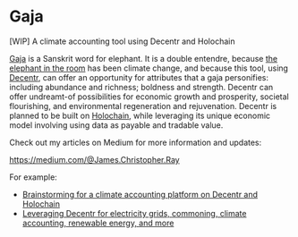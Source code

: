 # Gaja
[WIP] A climate accounting tool using Decentr and Holochain

[Gaja](https://en.wikipedia.org/wiki/Gaja) is a Sanskrit word for elephant. It is a double entendre, because 
[the elephant in the room](https://en.wikipedia.org/wiki/Elephant_in_the_room) has been climate change, and because this tool, using [Decentr](https://decentr.net/), can offer an opportunity for attributes that a gaja personifies: including abundance and richness; boldness and strength. Decentr can offer undreamt-of possibilities for economic growth and prosperity, societal flourishing, and environmental regeneration and rejuvenation. Decentr is planned to be built on [Holochain](https://holochain.org/), while leveraging its unique economic model involving using data as payable and tradable value.

Check out my articles on Medium for more information and updates:

https://medium.com/@James.Christopher.Ray

For example:

- [Brainstorming for a climate accounting platform on Decentr and Holochain](https://medium.com/@James.Christopher.Ray/brainstorming-for-a-climate-accounting-platform-on-decentr-and-holochain-4c53fb518b34)
- [Leveraging Decentr for electricity grids, commoning, climate accounting, renewable energy, and more](https://medium.com/@James.Christopher.Ray/leveraging-decentr-for-grid-commoning-climate-accounting-renewable-energy-and-more-8ee138e6a8fb)
